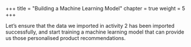 +++
title = "Building a Machine Learning Model"
chapter = true
weight = 5
+++

Let’s ensure that the data we imported in activity 2 has been imported successfully, and start training a machine learning model that can provide us those personalised product recommendations.
